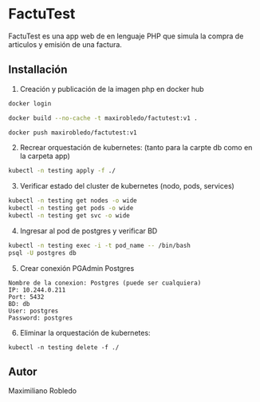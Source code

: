 # FactuTest

FactuTest es una app web de en lenguaje PHP que simula la compra de articulos y emisión de una factura.

## Installación

1. Creación y publicación de la imagen php en docker hub
``` bash
docker login

docker build --no-cache -t maxirobledo/factutest:v1 .

docker push maxirobledo/factutest:v1
```

2. Recrear orquestación de kubernetes: (tanto para la carpte db como en la carpeta app)
```bash
kubectl -n testing apply -f ./
```

3. Verificar estado del cluster de kubernetes (nodo, pods, services)
```bash
kubectl -n testing get nodes -o wide
kubectl -n testing get pods -o wide
kubectl -n testing get svc -o wide
```

4. Ingresar al pod de postgres y verificar BD
```bash
kubectl -n testing exec -i -t pod_name -- /bin/bash
psql -U postgres db
```

5. Crear conexión PGAdmin Postgres
```
Nombre de la conexion: Postgres (puede ser cualquiera)
IP: 10.244.0.211
Port: 5432
BD: db
User: postgres
Password: postgres
```

6. Eliminar la orquestación de kubernetes:
```
kubectl -n testing delete -f ./
```
## Autor
Maximiliano Robledo
